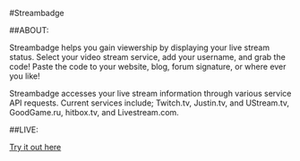 #Streambadge

##ABOUT:

Streambadge helps you gain viewership by displaying your live stream status. Select your video stream service, add your username, and grab the code! Paste the code to your website, blog, forum signature, or where ever you like!

Streambadge accesses your live stream information through various service API requests. Current services include; Twitch.tv, Justin.tv, and UStream.tv, GoodGame.ru, hitbox.tv, and Livestream.com.

##LIVE:

[Try it out here](http://streambadge.com)

